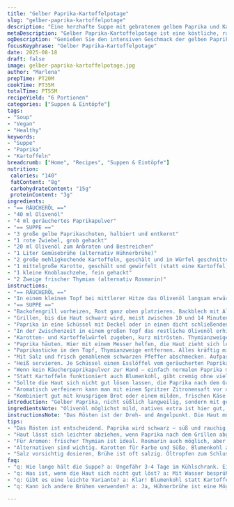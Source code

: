 ```yaml
---
title: "Gelber Paprika-Kartoffelpotage"
slug: "gelber-paprika-kartoffelpotage"
description: "Eine herzhafte Suppe mit gebratenem gelbem Paprika und Kartoffeln, verfeinert mit Räucherpaste und mediterranen Kräutern. Das Rezept verzichtet auf Milchprodukte, Nüsse und Gluten. Durch das Rösten der Paprika entfaltet sich eine intensive, fast süßliche Rauchnote, die dank der Paprikaölwürze noch verstärkt wird. Die Kartoffeln sorgen für Cremigkeit ohne Sahne. Ideal für Fans von kräftigen Aromen und unkomplizierter Zubereitung. Die flexible Basis lässt sich leicht an Vorratskammerinhalte anpassen."
metaDescription: "Gelber Paprika-Kartoffelpotage ist eine köstliche, rauchige Suppe. Perfekt für kräftige Aromen ohne Milchprodukte oder Gluten."
ogDescription: "Genießen Sie den intensiven Geschmack der gelben Paprika und Kartoffeln in einer herzhaften Suppe, ganz ohne Milch und glutenhaltige Zutaten."
focusKeyphrase: "Gelber Paprika-Kartoffelpotage"
date: 2025-08-18
draft: false
image: gelber-paprika-kartoffelpotage.jpg
author: "Marlena"
prepTime: PT20M
cookTime: PT35M
totalTime: PT55M
recipeYield: "6 Portionen"
categories: ["Suppen & Eintöpfe"]
tags:
- "Soup"
- "Vegan"
- "Healthy"
keywords:
- "Suppe"
- "Paprika"
- "Kartoffeln"
breadcrumb: ["Home", "Recipes", "Suppen & Eintöpfe"]
nutrition: 
 calories: "140"
 fatContent: "8g"
 carbohydrateContent: "15g"
 proteinContent: "3g"
ingredients:
- "== RÄUCHERÖL =="
- "40 ml Olivenöl"
- "4 ml geräuchertes Paprikapulver"
- "== SUPPE =="
- "3 große gelbe Paprikaschoten, halbiert und entkernt"
- "1 rote Zwiebel, grob gehackt"
- "20 ml Olivenöl zum Anbraten und Bestreichen"
- "1 Liter Gemüsebrühe (alternativ Hühnerbrühe)"
- "2 große mehligkochende Kartoffeln, geschält und in Würfel geschnitten"
- "1 mittelgroße Karotte, geschält und gewürfelt (statt eine Kartoffel)"
- "1 kleine Knoblauchzehe, fein gehackt"
- "2 Zweige frischer Thymian (alternativ Rosmarin)"
instructions:
- "== RÄUCHERÖL =="
- "In einem kleinen Topf bei mittlerer Hitze das Olivenöl langsam erwärmen, nicht rauchen lassen. Paprikapulver einrühren, kurz mitziehen lassen – nicht zu lange, sonst wird das Öl bitter. Pfanne vom Herd nehmen und das Aroma ziehen lassen."
- "== SUPPE =="
- "Backofengrill vorheizen, Rost ganz oben platzieren. Backblech mit Alufolie auslegen, Paprikahälften mit der Hautseite nach oben darauflegen und mit etwas Olivenöl bestreichen."
- "Grillen, bis die Haut schwarz wird, meist zwischen 10 und 14 Minuten. Je dicker die Paprika, desto länger. Wenn schwarze Stellen auftreten und ein süßlicher Rauchduft das Haus erfüllt, sofort vom Backofen nehmen."
- "Paprika in eine Schüssel mit Deckel oder in einen dicht schließenden Behälter legen, unbedingt abdecken, damit die Haut sich vom Fruchtfleisch löst und nicht austrocknet. Gute 20 Minuten warten."
- "In der Zwischenzeit in einem großen Topf das restliche Olivenöl erhitzen. Zwiebeln und Knoblauch bei mittlerer Hitze glasig schmoren, langsam, so dass sie süß werden, ohne zu bräunen. Ein kleines bisschen Farbe gibt Tiefe, aber Vorsicht nicht verbrennen."
- "Karotten- und Kartoffelwürfel zugeben, kurz mitrösten. Thymianzweige auflegen, dann die Brühe angießen. Aufkochen und sanft köcheln lassen, bis Kartoffeln und Karotten weich sind, ca. 20 Minuten. Gegarte Gemüsewürfel lassen sich gut zerdrücken – der Test für die richtige Konsistenz."
- "Paprika häuten. Hier mit einem Messer helfen, die Haut zieht sich leicht ab, besonders nach dem Dämpfen ingeschlossen im Behälter. In grobe Stücke schneiden."
- "Paprikastücke in den Topf, Thymianzweige entfernen. Alles kräftig mixen bis zur gewünschten Geschmeidigkeit. Ich nehme fast immer Pürierstab – so behält man etwas Struktur und spart Reinigung. Sollte die Suppe zu dick sein, einen Schuss Brühe oder Wasser zugeben."
- "Mit Salz und frisch gemahlenem schwarzen Pfeffer abschmecken. Aufpassen, Brühe kann schon salzig sein."
- "Heiß servieren. Je Schüssel einen Esslöffel vom geräucherten Paprikaöl drüberträufeln. Es schwebt wunderbar auf der Oberfläche und bringt nochmal extra Aroma und Farbe rein."
- "Wenn kein Räucherpaprikapulver zur Hand – einfach normalen Paprika mit einem Hauch geriebener geräucherter Chorizo oder etwas Räuchersalz ersetzen. Trockengewürz immer sorgfältig dosieren, zu viel bitter."
- "Statt Kartoffeln funktioniert auch Blumenkohl, gibt cremig ohne viele Kalorien – Sauce dann evtl. weniger Brühe, weil Blumenkohl mehr Wasser zieht."
- "Sollte die Haut sich nicht gut lösen lassen, die Paprika nach dem Grillen noch mit etwas Wasser besprühen und nochmal kurz abgedeckt stehen lassen – erleichtert das Abziehen."
- "Aromatisch verfeinern kann man mit einem Spritzer Zitronensaft vor dem Servieren – holt die Süße der Paprika heraus und balanciert."
- "Kombiniert gut mit knusprigem Brot oder einem milden, frischen Käse auf der Seite, wer nicht auf Laktose achten muss."
introduction: "Gelber Paprika, nicht süßlich langweilig, sondern mit gebrannter Haut – bringt Textur, Tiefe. Meine ersten Versuche mit rohem Paprika endeten in fader Suppe. Erst das Grillen und das dann in einem geschlossenen Behälter Nachziehen lassen, macht den Unterschied. Die Haut blättert fast von alleine ab, und der rauchige Geschmack entfaltet sich voll. Kartoffeln sorgen für diese samtige Bindung, ohne Sahne zu brauchen. Ersetze zur Abwechslung Mal die Hälfte der Kartoffeln durch Karotten – bringt frische Süße und mehr Farbe rein. Das Paprikaöl – nicht einfach Butter, auch keine Sahne – gibt dieser schlichten Suppe die besondere Note. Achtung beim Rauchen, Paprikapulver ähnlich wie Kaffee kann schnell verbrennen und bitter werden. Zum Schluss Abschmecken. Wer Kräuter liebt: Thymian oder Rosmarin geht, aber nicht zu viel, Paprika bleibt Hauptakteur. Der Duft erinnert an warme Steinöfen in südlichen Küchen – ein Geruch, der neugierig macht und Lust auf den ersten Löffel weckt."
ingredientsNote: "Olivenöl möglichst mild, natives extra ist hier gut, damit das Paprikapulver nicht vom Ölgeschmack überdeckt wird. Geräuchertes Paprikapulver variiert stark, Qualität beachten, billige Pulver oft dumpf. Gemüsebrühe nicht zu salzig nehmen, besser selber machen oder reduzierte Version kaufen. Paprika sollte prall und saftig sein, gelb nicht zu blass, denn das beeinflusst Aroma sehr. Kartoffeln idealerweise mehligkochend – sie zerfallen eher und sorgen für cremige Konsistenz. Karotten als Alternative Pflanzenvielfalt. Zwiebeln glasig schmoren – der Schlüssel für milde Süße, nicht zu stark bräunen, sonst Bitterkeit im Suppengrund. Frische Kräuter sind wichtig, da getrocknete oft zu dominant und manchmal staubig im Geschmack. Wenn kein Grill verfügbar, Paprika auch direkt auf der Gasflamme rösten, aber Vorsicht vor Flammenkontakt und unangenehmem Rauch zuhause."
instructionsNote: "Das Rösten ist der Dreh- und Angelpunkt. Die Haut muss schwarz werden, fast verkohlt, dann wird die Paprika süß und rauchig, nicht nur scharf. Platz immer im oberen Ofenrost, sonst zu nah an der Hitze und verbrennt. Nach dem Rösten unbedingt abgedeckt lassen, Luftschluss bewirkt Schwitzen, macht das Hautablösen leichter. Zwiebelschmoren dauert, keine Eile, wichtig für zarte Süße und weniger scharfe Note. Brühe aufgießen und Gemüseröste weich kochen, punktet beim Geschmack durch mehrschichtige Aromen. Im Mixer nicht zu lange, sonst wird Suppe gerne schaumig und verliert Textur. Abschmecken nicht vergessen – Brühen können unterschiedlich stark salzen. Das Paprikaöl nicht zu früh dazu geben, sonst Aroma verfliegt, lieber zum Schluss als letzte Raffinesse drüber."
tips:
- "Das Rösten ist entscheidend. Paprika wird schwarz – süß und rauchig. Heisse Luft von der Grillfunktion. Ziemlich wichtig: immer oben im Ofen."
- "Haut lässt sich leichter abziehen, wenn Paprika nach dem Grillen abgedeckt wird. Dämpfen spielt seine Rolle. 20 Minuten warten, Geduld bringt Aroma."
- "Für Aromen: frischer Thymian ist ideal. Rosmarin auch möglich, aber weniger. Zwiebeln sanft glasig schmoren, nicht bräunen, sonst bitter."
- "Alternativen sind wichtig. Karotten für Farbe und Süße. Blumenkohl anstelle von Kartoffeln funktioniert wirklich gut. Weniger Kalorien."
- "Salz vorsichtig dosieren, Brühe ist oft salzig. Öltropfen zum Schluss. Aroma intensivieren ohne Überladen von Geschmäckern. Balance ist alles."
faq:
- "q: Wie lange hält die Suppe? a: Ungefähr 3-4 Tage im Kühlschrank. Einfrieren ist möglich. Konsistenz kann sich ändern. Vor dem Servieren gut umrühren."
- "q: Was ist, wenn die Haut sich nicht gut löst? a: Mit Wasser besprühen nach dem Grillen kann helfen. Geduldig abdecken, leicht entspannend. Ab und zu prüfe ich das."
- "q: Gibt es eine leichte Variante? a: Klar! Blumenkohl statt Kartoffeln ist super. Weniger Kohlenhydrate. Pass die Brühe an, weniger Wasser, mehr Blumenkohl."
- "q: Kann ich andere Brühen verwenden? a: Ja, Hühnerbrühe ist eine Möglichkeit. Gemüsebrühe ist vegan. Achte auf die Salzigkeit. Manchmal mache ich meine eigene Brühe."

---
```

